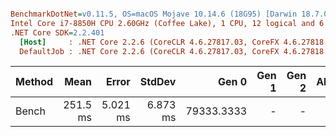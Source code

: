 ``` ini

BenchmarkDotNet=v0.11.5, OS=macOS Mojave 10.14.6 (18G95) [Darwin 18.7.0]
Intel Core i7-8850H CPU 2.60GHz (Coffee Lake), 1 CPU, 12 logical and 6 physical cores
.NET Core SDK=2.2.401
  [Host]     : .NET Core 2.2.6 (CoreCLR 4.6.27817.03, CoreFX 4.6.27818.02), 64bit RyuJIT
  DefaultJob : .NET Core 2.2.6 (CoreCLR 4.6.27817.03, CoreFX 4.6.27818.02), 64bit RyuJIT


```
| Method |     Mean |    Error |   StdDev |      Gen 0 | Gen 1 | Gen 2 | Allocated |
|------- |---------:|---------:|---------:|-----------:|------:|------:|----------:|
|  Bench | 251.5 ms | 5.021 ms | 6.873 ms | 79333.3333 |     - |     - | 357.82 MB |

